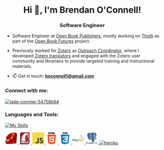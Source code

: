 
<h1 align="center">Hi 👋, I'm Brendan O'Connell!</h1>
<h3 align="center">Software Engineer</h3>

- Software Engineer at [Open Book Publishers](https://www.openbookpublishers.com), mostly working on [Thoth](https://thoth.pub) as part of the [Open Book Futures](https://copim.pubpub.org/open-book-futures-project) project.
- Previously worked for [Zotero](https://www.zotero.org) as [Outreach Coordinator](https://www.zotero.org/blog/zotero-webinars-for-librarians/), where I developed [Zotero translators](https://github.com/zotero/translators/) and engaged with the Zotero user community and librarians to provide targeted training and instructional materials.

- 📫 Get in touch: **boconnell1@gmail.com**

<h3 align="left">Connect with me:</h3>
<p align="left">
<a href="https://www.linkedin.com/in/brendan-c-oconnell/" target="blank"><img align="center" src="https://raw.githubusercontent.com/rahuldkjain/github-profile-readme-generator/master/src/images/icons/Social/linked-in-alt.svg" alt="jade-cormier-54758b64" height="30" width="40" /></a>
</p>



<h3 align="left">Languages and Tools:</h3>

[![My Skills](https://skillicons.dev/icons?i=rust,docker,graphql,heroku,js,postgres,py,rails,ruby,vscode,wordpress&theme=light)](https://skillicons.dev)


<p align="left"> <a href="https://www.ruby-lang.org/en/" target="_blank" rel="noreferrer"> 
  <img src="https://raw.githubusercontent.com/devicons/devicon/master/icons/ruby/ruby-original.svg" alt="ruby" width="40" height="40"/> </a><a href="https://rubyonrails.org" target="_blank" rel="noreferrer"> 
  <img src="https://raw.githubusercontent.com/devicons/devicon/master/icons/rails/rails-original-wordmark.svg" alt="rails" width="40" height="40"/> </a><a href="https://developer.mozilla.org/en-US/docs/Web/JavaScript" target="_blank" rel="noreferrer">
  <img src="https://raw.githubusercontent.com/devicons/devicon/master/icons/javascript/javascript-original.svg" alt="javascript" width="40" height="40"/> </a><a href="https://www.w3.org/html/" target="_blank" rel="noreferrer">
  <img src="https://raw.githubusercontent.com/devicons/devicon/master/icons/html5/html5-original-wordmark.svg" alt="html5" width="40" height="40"/> </a><a href="https://www.w3schools.com/css/" target="_blank" rel="noreferrer"> <img src="https://raw.githubusercontent.com/devicons/devicon/master/icons/css3/css3-original-wordmark.svg" alt="css3" width="40" height="40"/> </a><a href="https://www.mysql.com/" target="_blank" rel="noreferrer">
  <img src="https://raw.githubusercontent.com/devicons/devicon/master/icons/mysql/mysql-original-wordmark.svg" alt="mysql" width="40" height="40"/> </a><a href="https://www.postgresql.org" target="_blank" rel="noreferrer">
  <img src="https://raw.githubusercontent.com/devicons/devicon/master/icons/postgresql/postgresql-original-wordmark.svg" alt="postgresql" width="40" height="40"/> </a><a href="https://heroku.com" target="_blank" rel="noreferrer">
  <img src="https://www.vectorlogo.zone/logos/heroku/heroku-icon.svg" alt="heroku" width="40" height="40"/> </a> 
</p>


